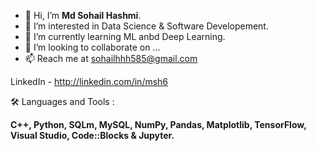 - 👋 Hi, I’m **Md Sohail Hashmi**.
- 👀 I’m interested in Data Science & Software Developement.
- 🌱 I’m currently learning ML anbd Deep Learning.
- 💞️ I’m looking to collaborate on ...
- 📫 Reach me at sohailhhh585@gmail.com

LinkedIn - http://linkedin.com/in/msh6

🛠  Languages and Tools :

**C++, Python, SQLm, MySQL, NumPy, Pandas, Matplotlib, TensorFlow, Visual Studio, Code::Blocks & Jupyter.**

<!---
msh6/msh6 is a ✨ special ✨ repository because its `README.md` (this file) appears on your GitHub profile.
You can click the Preview link to take a look at your changes.
--->
